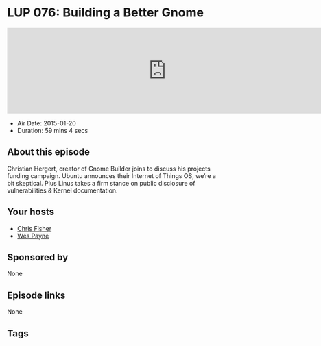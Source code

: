 # LUP 076: Building a Better Gnome

<iframe src="https://player.fireside.fm/v2/RUkczH-V+oLGFM7E4?theme=dark" width="740" height="200" frameborder="0" scrolling="no"></iframe>

* Air Date: 2015-01-20
* Duration: 59 mins 4 secs

## About this episode

Christian Hergert, creator of Gnome Builder joins to discuss his projects funding campaign. Ubuntu announces their Internet of Things OS, we’re a bit skeptical. Plus Linus takes a firm stance on public disclosure of vulnerabilities & Kernel documentation.

## Your hosts
* [Chris Fisher](https://linuxunplugged.com/hosts/chrislas)
* [Wes Payne](https://linuxunplugged.com/hosts/wes)

## Sponsored by

None



## Episode links

None



## Tags

